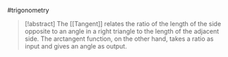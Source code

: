 #trigonometry 
>[!abstract] The [[Tangent]] relates the ratio of the length of the side opposite to an angle in a right triangle to the length of the adjacent side. The arctangent function, on the other hand, takes a ratio as input and gives an angle as output.